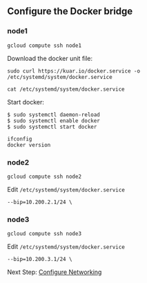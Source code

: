 ## Configure the Docker bridge


### node1

```
gcloud compute ssh node1
```

Download the docker unit file:

```
sudo curl https://kuar.io/docker.service -o /etc/systemd/system/docker.service
```

```
cat /etc/systemd/system/docker.service
```

Start docker:

```
$ sudo systemctl daemon-reload
$ sudo systemctl enable docker
$ sudo systemctl start docker
```

```
ifconfig
docker version
```

### node2

```
gcloud compute ssh node2
```

Edit `/etc/systemd/system/docker.service`

```
--bip=10.200.2.1/24 \
```

### node3

```
gcloud compute ssh node3
```

Edit `/etc/systemd/system/docker.service`

```
--bip=10.200.3.1/24 \
```

Next Step: [Configure Networking](networking.md)
